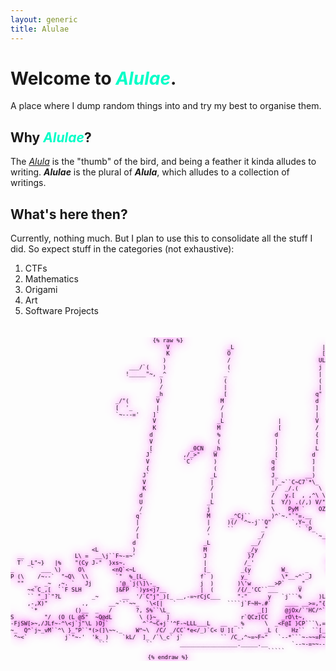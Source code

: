```yaml
---
layout: generic
title: Alulae
---
```


<center>
<div id="hewwo">
<script type="module">

import * as THREE from 'https://cdn.skypack.dev/three@0.135.0';
import { OrbitControls } from 'https://cdn.skypack.dev/three@0.135.0/examples/jsm/controls/OrbitControls.js';
import { EffectComposer } from 'https://cdn.skypack.dev/three@0.135.0/examples/jsm/postprocessing/EffectComposer.js';
import { RenderPass } from 'https://cdn.skypack.dev/three@0.135.0/examples/jsm/postprocessing/RenderPass.js';
import { FilmPass } from "https://cdn.skypack.dev/three@0.135.0/examples/jsm/postprocessing/FilmPass.js"

THREE.Cache.enabled = true;

const params = {
    bloomStrength: 2.7,
    bloomThreshold: 0.9,
    bloomRadius: 0.72,

    focus: 190,
    aperture: 3.5,
    maxblur: 0.004,
    
    noiseIntensity: 0.5, 
    scanlinesIntensity: 0.1, 
    scanlinesCount: 600
};

const getCanvasSize = () => {
    const W = document.getElementById("hewwo").clientWidth;
    const H = document.getElementById("hewwo").clientHeight;
    const R = Math.min(350, W);
    return [W,R];
}

const [W,H] = getCanvasSize();
    
const renderer = new THREE.WebGLRenderer({alpha: true});
renderer.setClearColor( 0xffffff, 0);
renderer.setSize( W,H );
renderer.antialias = true;
document.getElementById("hewwo").appendChild( renderer.domElement );

const camera = new THREE.PerspectiveCamera(23, W/H, 1, 1000000);
camera.position.set(0, 0, 500);

const scene = new THREE.Scene();

const loader = new THREE.CubeTextureLoader();
const texture = loader.load([
    '/assets/img/index-heart/texture.jpg',
    '/assets/img/index-heart/texture.jpg',
    '/assets/img/index-heart/texture.jpg',
    '/assets/img/index-heart/texture.jpg',
    '/assets/img/index-heart/texture.jpg',
    '/assets/img/index-heart/texture.jpg',
  ]);
texture.mapping = THREE.CubeRefractionMapping;
const materialr = new THREE.MeshBasicMaterial(
    {
        color: 0xbb0000,
        envMap: texture,
        opacity: 0.7,
        transparent: true, 
        refractionRatio: 0.9,
        blending: THREE.AdditiveBlending,
    });
const materialg = new THREE.MeshBasicMaterial(
    {
        color: 0x00ff00,
        envMap: texture,
        opacity: 0.7,
        transparent: true, 
        refractionRatio: 0.9-0.005,
        blending: THREE.AdditiveBlending,
    });
const materialb = new THREE.MeshBasicMaterial(
    {
        color: 0x0000ee,
        envMap: texture,
        opacity: 0.7,
        transparent: true, 
        refractionRatio: 0.9-0.01,
        blending: THREE.AdditiveBlending,
    });

const materialm = new THREE.MeshBasicMaterial(
    {
        color: 0xf70073,
        opacity: 0.3,
        transparent: true, 
        blending: THREE.AdditiveBlending,
    });

var heartShape = new THREE.Shape();
heartShape.moveTo( 25, 25 );
heartShape.bezierCurveTo( 25, 25, 20, 0, 0, 0);
heartShape.bezierCurveTo( - 30, 0, - 30, 35, - 30, 35 );
heartShape.bezierCurveTo( - 30, 55, - 10, 77, 25, 95 );
heartShape.bezierCurveTo( 60, 77, 80, 55, 80, 35 );
heartShape.bezierCurveTo( 80, 35, 80, 0, 50, 0 );
heartShape.bezierCurveTo( 35, 0, 25, 25, 25, 25 );

const geometry = new THREE.ExtrudeGeometry(heartShape, 
    {   
        depth: 0, 
        bevelEnabled: true, 
        bevelSegments: 3, 
        bevelOffset: -5,
        bevelSize: 20, 
        bevelThickness: 20,
        curveSegments: 3,
    });

geometry.center();
geometry.position = new THREE.Vector3(0,0,0);
geometry.rotateX(Math.PI);
const heartr = new THREE.Mesh(geometry, materialr);
const heartb = new THREE.Mesh(heartr.geometry, materialg);
const heartg = new THREE.Mesh(heartr.geometry, materialb);
const heartm = new THREE.Mesh(heartr.geometry, materialm);
const heart1 = new THREE.Group();
heart1.add(heartr); heart1.add(heartg); heart1.add(heartb); heart1.add(heartm);

scene.add(heart1);

const controls = new OrbitControls(camera, renderer.domElement);
controls.enableZoom = false;
controls.enablePan = false;

const renderScene = new RenderPass( scene, camera );

const filmPass = new FilmPass(params.noiseIntensity, params.scanlinesIntensity, params.scanlinesCount, false);

const composer = new EffectComposer( renderer );
composer.addPass( renderScene );
composer.addPass( filmPass );


function clamp(num, min, max) {return Math.min(Math.max(num, min), max);}
function frac(x) {return x - Math.floor(x);}
function rand(x, seed) {return frac(seed * Math.sin(Math.floor(x)))}
function spline(x) {return Math.pow((2*x + 1) * (1 - x) * (1 - x), 2);}
function bumps0(x, seed) {return rand(x, 29734492) * spline(frac(x)) + rand(x+1, 29734492) * spline(frac(-x-1));}
function bumps1(x) {return Math.pow(Math.min(1, 1.4*bumps0(x, 29734492)), 20);}
function bumps2(x, seed) {return Math.pow(clamp(1.3*(bumps0(x, seed) * Math.sin(x * Math.PI)), -1, 1), 3);}

const p1 = heart1.position.clone();

var x = 0;
function animate() {
    requestAnimationFrame(animate);

    x += 0.01;

    heart1.rotation.y  = bumps2(x*2, 9123482);

    var shake1 = new THREE.Vector3(
        bumps2(x*7+0.1, 1820), 
        bumps2(x*8+0.4, 12983), 
        bumps2(x*9+0.3, 10278));
    shake1.multiplyScalar(10);
    shake1.add(p1);
    heart1.position.copy(shake1);

    filmPass.uniforms.sCount.value = 600 + 200*bumps2(x*8, 12081);

    composer.render(scene, camera);
};

animate();
    
function onWindowResize() {
    const [W,H] = getCanvasSize();
    camera.aspect = W/H;
    camera.updateProjectionMatrix();
    renderer.setSize( W, H );
}
window.addEventListener( 'resize', onWindowResize );
window.onload = onWindowResize;

</script>
</div>
</center>

# Welcome to <span style="color:rgb(1, 253, 199)">_Alulae_</span>.

A place where I dump random things into and try my best to organise them.

## Why <span style="color:rgb(1, 253, 199)">_Alulae_</span>?

The _[Alula](https://en.wikipedia.org/wiki/Alula)_ is the "thumb" of the bird, and being a feather it kinda alludes to writing. **_Alulae_** is the plural of **_Alula_**, which alludes to a collection of writings.

## What's here then?

Currently, nothing much. But I plan to use this to consolidate all the stuff I did. So expect stuff in the categories (not exhaustive):

1. CTFs
2. Mathematics
3. Origami
4. Art
5. Software Projects

<style>

#sky-with-my-beloved {
    font-family: monospace;
    white-space: pre;
    line-height: 1.2em;
    font-size: calc(min(9px, 1vw));
    text-shadow: 
        0 0 0.60em rgba(245, 83, 237, 1.6), 
        0 0 1.20em rgba(245, 83, 237, 1.3), 
        0 0 1.80em rgba(245, 83, 237, 0.8), 
        0 0 2.30em rgba(245, 83, 237, 0.6), 
        0 0 2.90em rgba(245, 83, 237, 0.3), 
        0 0 3.50em rgba(245, 83, 237, 0.2); 
    overflow: auto;
}

</style>
<center>
<div id="sky-with-my-beloved">
<pre>
{% raw %}
                                              V                 _L                          |       |               [  [ __                                               '      V                          "L                                      
                                              K                 O                           [       f               [  [^~'   (                                            [      M                          C                                      
                                             )                  /                          UL       /               [  [     /_                                            U^L/`  )                          '                                      
                                   ___/`(    )                  (                          j        | ___          _[  [      [                                            j      \                           [                                     
                                  !_____"~, _^                 _`                          |        [ N&gt;~)       ,^)j  [ y?   j                                            |  _   "r                          \                                     
                                            )                  (                           (        [ \~P`          [  L "`   j                                            ]_``    [                          dL                                    
                                            /                  |                           |        [               [  L  _   |                                             [      )                           V                                    
                                           _h                  [                          q"        [               [  L]@    \                                             \      %                           '                                "FFp
                               _/"(        V                  M                           d        _"               [  L `    ]                                             ]      "L                           N                                   
                               [  '_       |                  /                           ]        f                L  L      d                                              [   ___[                           \                                   
                               `~---='    ]`                  |                           |        [                L _Lw     dL                                             ```"                               d          "~Q`~L_                  
                                          V                  _L                |          V        ]     ~-(W     C`, dL\h     L                                                                              --`              `^"                  
                                          K                  M                 [          /        )     ``        ^L  L       [                                                                                                                    
                                         d                   %                d           {        |                L  L       [                                                                                                                    
                                         V                   (                |           [        (                L d       /L                                                                                                                    
                                         [           _0CN   _h                )           L        h               d  d        }     __L~-~                                                                                                         
                                        J`         ,/_&gt;"    W                 [          d          [              ]  d     _-/  __/C     (_                 q-/```\~_                                                                              
                                        V          `C`      )                q`          ]          [              j  d__,r`  CC-~~LL__    `\                 `~_    /                                                                              
                                        {                   (                d           |         dL              ]        C,LL__     \_    \                   ^z(]____                                 _-L                                       
                                       J`                  _L                J_        __)         j               ]    ,^`C      `^(_  ~j _./                 _z``      `\/                               ``                                       
                                       V                   |                 |`_~``C~C7`*\_        |               ]   J`             `~,C*,                   "k   __LL___[                                                                        
                                       K                   /                 _/  _/.(      \       [               |   'C |vX   _       [                        ^j``                                                                     ___       
                                      d                    |                 /   y.[  , ,^\ \      [               |    "&lt;`[ Y )`\     _[                                                                                               .(  "\,     
                                      U                   _L                 L  Y/) .(/,) V/"     _2_              |      7 _V V "^o  _/_\.                                                                                              `j````     
                                      /                   j                  \    PyM `    OZ-^~e&lt;`F~"             j      ^0`j_%`CCQ-L"  \}\                                                                                                        
                                     q`                   M      _^Cj``      )^`~."`"=.__       `` |               j        ` .z"     `\_ `s\,                                                                                                      
                                     |                    |     )(/ `^~-j``Q"      `,Y~_(          |               (         /`         \,  \,\_                                                                                                    
                                     /                    /     ``        _"         ` `P_         (               )        )`           `,  "\`k                                                                                                   
                                     [                    '              _/               `~___    [               |        /             ^(  _) `~L_                                                                                               
                                    d                    _L            __/                   `MCC~~[               |      (/                \ \_.-_ )             __        _.  _,                                                                  
                        &lt;L          )                    M            _/y                        ``~FCjj``]L             J [                 \    "( `L_    dX   / `U     _v` \ |)                                                                  
  __               L\ =  __\j``F~-=~'                    J            }7                     _     .~__.^`,/             )@                   \_   `\  \C   ]/L J` ,/    ]  __/ VU"                                                                 
  T` _L"~}   |%    "(Cy J-"  }xs~.                       |           /_'                     ^)~_,~-* _.0`              J\/                    `(    `(   (      ^r`      `j`                                                                       
_     `  ___ \)     O\        &lt;nQ`&lt;~L                    [_         _{y         W_     _     (___-~-^`                  )G /                     \_    `Z`"x                                                                                        
P (\    /~--`  "~Q\  \\        `"  %_[L_                f` )        y_`         \*__~^`_J                              J (/                       `L-~_  ^-&lt;`                                                                                       
  ""   _  _~  ,~. `   Jj        '@_`j(\]\-_             j  )       )\'w     __&gt;P`    _"                                Y//`      __x~LLLL.  _  _ Rs \``}[                                                                                           
     ~&lt;`C_,[  ``F SLH          ]&FP  `)ys&lt;j7__          |  (       /{/_'CC``___      V                                _h)`_L~'```        ^( F "~' `` ``^`                                                                                           
     `` "_]`"?L         _~       __  '/`C"j"_)[_ __,-=~rCjC___     "-"      y   `j```%     )L                         H/  j                \                   ___                _____                                                             
     ,-,X)"          .,      __~`'`~~_  `\&lt;[|   `               ````j`F~H~.#`    ____ __&gt;=,"{_ r``YF                       \_             _/       =._=.T    y"   `^(            y`    `(             _,-L_                                 _=-~C   
      `*           ()__  _   /       ?, S%``\L_                          _[]     @jOx/`'HC/^`"~~*=ZC2CC2cLc&gt; Jkz    tQH  _F-`  ]` ``      'H.      `` ``    C        [          j`      J            /`    \                    __   ___   )`    ``\
S         "/  (O (L @S"  ~Q@dL        \ (}~_  ]                     r`QCz]CC    _rO\t~,         __.L.r~z`^~-j`\=er~=~.,~=~Q `~____     _,F"~--~===eee---rjjj"        ``````jjj```       `jjjjjjjjjj``       `````````6jjjjjFj`^'  "-P` "~e"       `"
-FjSW[&gt;~,/JLf~-^\&lt;j`j"\L )Oj`          ^`^~C+j`'^F-~LLL___L   __  _ %      \  _&lt;F@I }CP```\,=```  `'      ____0*~_=-*`jj```` `[   @````(                                                                                         _______LL--~~==--FF
~_  Q^`j~_vM``^\ }_"P``*(&gt;(]\~~._    W^~\  /C/ _/CC`*e&lt;/_)`C&lt; U ][ ``      _L (    Hz``  ``[_.~v^~~_   )`^`  `   `            \   U     %                                                 ___________LLL---==~e--F```jjF~*`````                     
 ^~&lt;`           j`"~-'  'k_ )    `kL/  ]_ /`\_c` j`           `` /C_,^~=~F~"   `--*```~-~~=F~~--L,-bQQL"~F`````*~LLL____LLLLLL_[  )__   {---~~~===~----FFFFFFFF^^^``````jjjjjj``````````                                                            
                          ```           ``        _________________._____.__       `--~-=~~---=-FH-H------==-F^F--FFFFF^^^^^`-SLLeC_.LL/                                                                                                            
                                                                            `````                ___LL-==~-~~L.~~-`^\,----L_,                                                                                                                       
{% endraw %}
</pre>
</div>
</center>